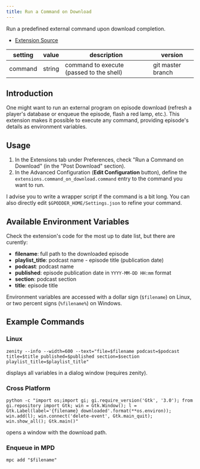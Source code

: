 ```yaml
---
title: Run a Command on Download
---
```


Run a predefined external command upon download completion.

-   [Extension Source](https://github.com/gpodder/gpodder/blob/master/share/gpodder/extensions/command_on_download.py)


| setting            | value      | description                                 | version           |
|--------------------|------------|---------------------------------------------|-------------------|
| command            | string     | command to execute (passed to the shell)    | git master branch |

Introduction
-----------

One might want to run an external program on episode download (refresh a player's database or enqueue the episode,
flash a red lamp, etc.). This extension makes it possible to execute any command, providing episode's details
as environment variables.

Usage
-----

1. In the Extensions tab under Preferences, check "Run a Command on Download" (in the "Post Download" section).
2. In the Advanced Configuration (**Edit Configuration** button), define the `extensions.command_on_download.command`
    entry to the command you want to run.

I advise you to write a wrapper script if the command is a bit long. You can also directly edit
`$GPODDER_HOME/Settings.json` to refine your command.

Available Environment Variables
----------------------------

Check the extension's code for the most up to date list, but there are curently:

- **filename**: full path to the downloaded episode
- **playlist_title**: podcast name - episode title (publication date)
- **podcast**: podcast name
- **published**: episode publication date in `YYYY-MM-DD HH:mm` format
- **section**: podcast section
- **title**: episode title

Environment variables are accessed with a dollar sign (`$filename`) on Linux, or two percent signs (`%filename%`) on Windows.


Example Commands
--------------

### Linux

```
zenity --info --width=600 --text="file=$filename podcast=$podcast title=$title published=$published section=$section playlist_title=$playlist_title"
```

displays all variables in a dialog window (requires zenity).

### Cross Platform

```
python -c "import os;import gi; gi.require_version('Gtk', '3.0'); from gi.repository import Gtk; win = Gtk.Window(); l = Gtk.Label(label='{filename} downloaded'.format(**os.environ)); win.add(l); win.connect('delete-event', Gtk.main_quit); win.show_all(); Gtk.main()"
```

opens a window with the download path.


### Enqueue in MPD

```
mpc add "$filename"
```
